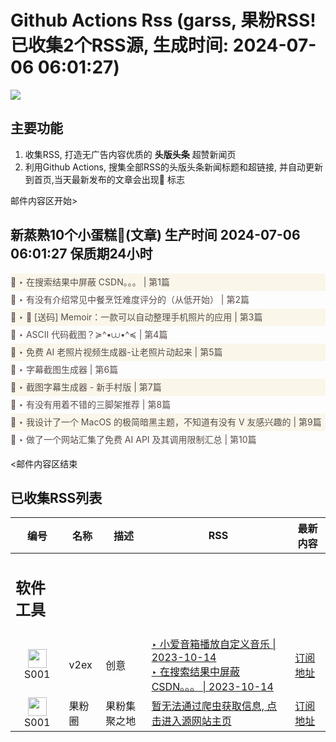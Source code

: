 # Github Actions Rss (garss, 果粉RSS! 已收集2个RSS源, 生成时间: 2024-07-06 06:01:27)

![](https://cdn.jsdelivr.net/gh/xinkeji/garss/_media/ga-rss.png)



## 主要功能
1. 收集RSS, 打造无广告内容优质的 **头版头条** 超赞新闻页
2. 利用Github Actions, 搜集全部RSS的头版头条新闻标题和超链接, 并自动更新到首页,当天最新发布的文章会出现🌈 标志

邮件内容区开始>
<h2>新蒸熟10个小蛋糕🍰(文章) 生产时间 2024-07-06 06:01:27 保质期24小时</h2>

<div style='line-height:3;background-color:#FAF6EA;' ><a href='https://www.v2ex.com/t/1054983#reply69' style="line-height:2;text-decoration:none;display:block;color:#584D49;">🌈 ‣ 在搜索结果中屏蔽 CSDN。。。 | 第1篇</a></div><div style='line-height:3;' ><a href='https://www.v2ex.com/t/1055215#reply1' style="line-height:2;text-decoration:none;display:block;color:#584D49;">🌈 ‣ 有没有介绍常见中餐烹饪难度评分的（从低开始） | 第2篇</a></div><div style='line-height:3;background-color:#FAF6EA;' ><a href='https://www.v2ex.com/t/1055125#reply16' style="line-height:2;text-decoration:none;display:block;color:#584D49;">🌈 ‣ 🎁 [送码] Memoir：一款可以自动整理手机照片的应用 | 第3篇</a></div><div style='line-height:3;' ><a href='https://www.v2ex.com/t/1055177#reply1' style="line-height:2;text-decoration:none;display:block;color:#584D49;">🌈 ‣ ASCII 代码截图？≽^•⩊•^≼ | 第4篇</a></div><div style='line-height:3;background-color:#FAF6EA;' ><a href='https://www.v2ex.com/t/1055079#reply9' style="line-height:2;text-decoration:none;display:block;color:#584D49;">🌈 ‣ 免费 AI 老照片视频生成器-让老照片动起来 | 第5篇</a></div><div style='line-height:3;' ><a href='https://www.v2ex.com/t/1055067#reply8' style="line-height:2;text-decoration:none;display:block;color:#584D49;">🌈 ‣ 字幕截图生成器 | 第6篇</a></div><div style='line-height:3;background-color:#FAF6EA;' ><a href='https://www.v2ex.com/t/1055124#reply0' style="line-height:2;text-decoration:none;display:block;color:#584D49;">🌈 ‣ 截图字幕生成器 - 新手村版 | 第7篇</a></div><div style='line-height:3;' ><a href='https://www.v2ex.com/t/1054999#reply10' style="line-height:2;text-decoration:none;display:block;color:#584D49;">🌈 ‣ 有没有用着不错的三脚架推荐 | 第8篇</a></div><div style='line-height:3;background-color:#FAF6EA;' ><a href='https://www.v2ex.com/t/1055001#reply10' style="line-height:2;text-decoration:none;display:block;color:#584D49;">🌈 ‣ 我设计了一个 MacOS 的极简暗黑主题，不知道有没有 V 友感兴趣的 | 第9篇</a></div><div style='line-height:3;' ><a href='https://www.v2ex.com/t/1055058#reply2' style="line-height:2;text-decoration:none;display:block;color:#584D49;">🌈 ‣ 做了一个网站汇集了免费 AI API 及其调用限制汇总 | 第10篇</a></div>

<邮件内容区结束

## 已收集RSS列表

| 编号 | 名称 | 描述 | RSS | 最新内容 |
| --- | --- | --- | --- | --- |
| <h2 id="软件工具">软件工具</h2> |  |   |  |  |
| <div id="S001" style="text-align: center;"><img src="https://cdn.jsdelivr.net/gh/zhaoolee/garss/_media/favicon/S001.png" width="30px" style="width:30px;height: auto;"/><br><span>S001</span></div> | v2ex | 创意 | [‣ 小爱音箱播放自定义音乐 \| 2023-10-14](https://www.v2ex.com/t/982027#reply110)<br/>[‣ 在搜索结果中屏蔽 CSDN。。。 \| 2023-10-14](https://www.v2ex.com/t/1054983#reply69) | [订阅地址](https://www.v2ex.com/feed/tab/creative.xml) |
| <div id="S001" style="text-align: center;"><img src="https://cdn.jsdelivr.net/gh/zhaoolee/garss/_media/favicon/S001.png" width="30px" style="width:30px;height: auto;"/><br><span>S001</span></div> | 果粉圈 | 果粉集聚之地 | [暂无法通过爬虫获取信息, 点击进入源网站主页](https://g0f.cn) | [订阅地址](https://g0f.cn/rss.xml) |



